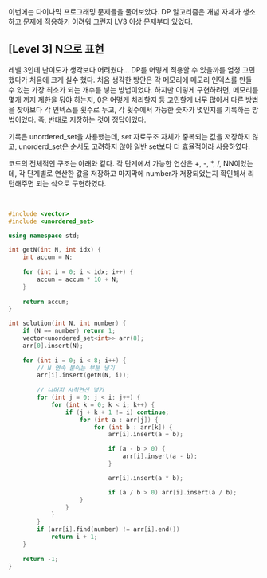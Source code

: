 <!-- ---
title: '[프로그래머스 연습문제] Dynamic Programming'
date: 2022-03-01 20:03:17
category: '코테'
draft: false
--- -->

이번에는 다이나믹 프로그래밍 문제들을 풀어보았다.
DP 알고리즘은 개념 자체가 생소하고 문제에 적용하기 어려워 그런지 LV3 이상 문제부터 있었다.

## [Level 3] N으로 표현

레벨 3인데 난이도가 생각보다 어려웠다... DP를 어떻게 적용할 수 있을까를 엄청 고민했다가 처음에 크게 실수 했다.
처음 생각한 방안은 각 메모리에 메모리 인덱스를 만들 수 있는 가장 최소가 되는 개수를 넣는 방법이었다.
하지만 이렇게 구현하려면, 메모리를 몇개 까지 제한을 둬야 하는지, 0은 어떻게 처리할지 등 고민할게 너무 많아서 다른 방법을 찾아보다
각 인덱스를 횟수로 두고, 각 횟수에서 가능한 숫자가 몇인지를 기록하는 방법이었다.
즉, 반대로 저장하는 것이 정답이었다.

기록은 unordered_set을 사용했는데, set 자료구조 자체가 중복되는 값을 저장하지 않고,
unorderd_set은 순서도 고려하지 않아 일반 set보다 더 효율적이라 사용하였다.

코드의 전체적인 구조는 아래와 같다.
각 단계에서 가능한 연산은 +, -, *, /, NN이었는데, 각 단계별로 연산한 값을 저장하고
마지막에 number가 저장되었는지 확인해서 리턴해주면 되는 식으로 구현하였다.

</br>

```c++
#include <vector>
#include <unordered_set>

using namespace std;

int getN(int N, int idx) {
    int accum = N;
    
    for (int i = 0; i < idx; i++) {
        accum = accum * 10 + N;
    }
    
    return accum;
}

int solution(int N, int number) {
    if (N == number) return 1;
    vector<unordered_set<int>> arr(8);
    arr[0].insert(N);
    
    for (int i = 0; i < 8; i++) {
        // N 연속 붙이는 부분 넣기
        arr[i].insert(getN(N, i));
        
        // 나머지 사칙연산 넣기
        for (int j = 0; j < i; j++) {
            for (int k = 0; k < i; k++) {
                if (j + k + 1 != i) continue;
                    for (int a : arr[j]) {
                        for (int b : arr[k]) {
                            arr[i].insert(a + b);

                            if (a - b > 0) {
                                arr[i].insert(a - b);
                            }

                            arr[i].insert(a * b);

                            if (a / b > 0) arr[i].insert(a / b);
                    }
                }
            }
        }
        if (arr[i].find(number) != arr[i].end())
            return i + 1; 
    }
    
    return -1;
}
```

</br>
